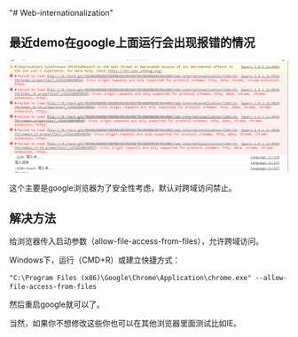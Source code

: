 "# Web-internationalization" 

## 最近demo在google上面运行会出现报错的情况


![](images/1.png)

这个主要是google浏览器为了安全性考虑，默认对跨域访问禁止。

## 解决方法
给浏览器传入启动参数（allow-file-access-from-files），允许跨域访问。

Windows下，运行（CMD+R）或建立快捷方式：

	"C:\Program Files (x86)\Google\Chrome\Application\chrome.exe" --allow-file-access-from-files

然后重启google就可以了。

当然，如果你不想修改这些你也可以在其他浏览器里面测试比如IE。
